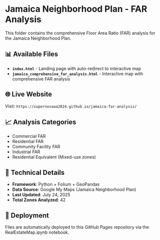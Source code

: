 # Jamaica Neighborhood Plan - FAR Analysis

This folder contains the comprehensive Floor Area Ratio (FAR) analysis for the Jamaica Neighborhood Plan.

## 📊 Available Files

- **`index.html`** - Landing page with auto-redirect to interactive map
- **`jamaica_comprehensive_far_analysis.html`** - Interactive map with comprehensive FAR analysis

## 🌐 Live Website

Visit: `https://supernovaaa2024.github.io/jamaica-far-analysis/`

## 📈 Analysis Categories

- Commercial FAR
- Residential FAR  
- Community Facility FAR
- Industrial FAR
- Residential Equivalent (Mixed-use zones)

## 🔧 Technical Details

- **Framework**: Python + Folium + GeoPandas
- **Data Source**: Google My Maps (Jamaica Neighborhood Plan)
- **Last Updated**: July 24, 2025
- **Total Zones Analyzed**: 42

## 🚀 Deployment

Files are automatically deployed to this GitHub Pages repository via the RealEstateMap.ipynb notebook.
